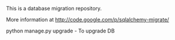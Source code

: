 This is a database migration repository.

More information at
http://code.google.com/p/sqlalchemy-migrate/


python manage.py upgrade - To upgrade DB